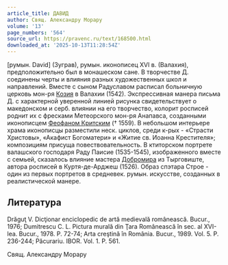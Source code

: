 ```yaml
---
article_title: ДАВИД
author: Свящ. Александру Морару
volume: '13'
page_numbers: '564'
source_url: https://pravenc.ru/text/168500.html
downloaded_at: '2025-10-13T11:28:54Z'
---
```


[румын. David] (Зуграв), румын. иконописец XVI в. (Валахия), предположительно был в монашеском сане. В творчестве Д. соединены черты и влияния разных художественных школ и направлений. Вместе с сыном Радуславом расписал больничную церковь мон-ря [Козия](https://pravenc.ru/text/Козия.html) в Валахии (1542). Экспрессивная манера письма Д. с характерной уверенной линией рисунка свидетельствует о македонском и серб. влиянии на его творчество, колорит росписей роднит их с фресками Метеорского мон-ря Анапавса, созданными иконописцем [Феофаном Критским](<https://pravenc.ru/text/Феофаном Критским.html>) († 1559). В небольшом интерьере храма иконописцы разместили неск. циклов, среди к-рых - «Страсти Христовы», «Акафист Богоматери» и «Житие св. Иоанна Крестителя»; композициям присуща повествовательность. В ктиторском портрете валашского господаря Раду Паисие (1535-1545), изображенного вместе с семьей, сказалось влияние мастера [Добромира](https://pravenc.ru/text/Добромира.html) из Тырговиште, автора росписей в Куртя-де-Арджеш (1526). Образ спэтара Строе - один из первых портретов в средневек. румын. искусстве, созданных в реалистической манере.

## Литература

Drăguţ V. Dicţionar enciclopedic de artă medievală românească. Bucur., 1976; Dumitrescu C. L. Pictura murală din Ţara Românească în sec. al XVI-lea. Bucur., 1978. P. 72-74; Arta creştină în România. Bucur., 1989. Vol. 5. P. 236-244; Păcurariu. IBOR. Vol. 1. P. 561.

Свящ. Александру Морару
